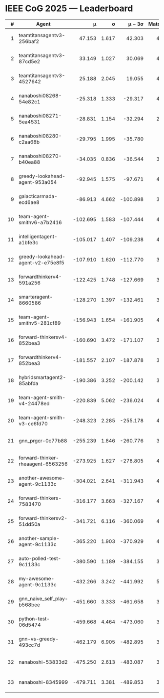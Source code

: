 # IEEE CoG 2025 — Leaderboard

| # | Agent | μ | σ | μ − 3σ | Matches | Updated |
|---:|---|---:|---:|---:|---:|---|
| 1 | teamtitansagentv3-256baf2 | 47.153 | 1.617 | 42.303 | 4532 | 2025-08-28 10:11 |
| 2 | teamtitansagentv3-87cd5e2 | 33.149 | 1.027 | 30.069 | 4298 | 2025-08-28 10:11 |
| 3 | teamtitansagentv3-4527642 | 25.188 | 2.045 | 19.055 | 4394 | 2025-08-28 10:11 |
| 4 | nanaboshi08268-54e82c1 | -25.318 | 1.333 | -29.317 | 4258 | 2025-08-28 10:11 |
| 5 | nanaboshi08271-5ea4531 | -28.831 | 1.154 | -32.294 | 2840 | 2025-08-28 10:11 |
| 6 | nanaboshi08280-c2aa68b | -29.795 | 1.995 | -35.780 | 980 | 2025-08-28 10:11 |
| 7 | nanaboshi08270-b40ea88 | -34.035 | 0.836 | -36.544 | 3298 | 2025-08-28 10:11 |
| 8 | greedy-lookahead-agent-953a054 | -92.945 | 1.575 | -97.671 | 4090 | 2025-08-28 10:11 |
| 9 | galacticarmada-ecd6ae8 | -86.913 | 4.662 | -100.898 | 3840 | 2025-08-28 10:11 |
| 10 | team-agent-smithv6-a7b2416 | -102.695 | 1.583 | -107.444 | 4560 | 2025-08-28 10:11 |
| 11 | intelligentagent-a1bfe3c | -105.017 | 1.407 | -109.238 | 4108 | 2025-08-28 10:11 |
| 12 | greedy-lookahead-agent-v2-e75e8f5 | -107.910 | 1.620 | -112.770 | 3350 | 2025-08-28 10:11 |
| 13 | forwardthinkerv4-591a256 | -122.425 | 1.748 | -127.669 | 3724 | 2025-08-28 10:11 |
| 14 | smarteragent-8660586 | -128.270 | 1.397 | -132.461 | 3549 | 2025-08-28 10:11 |
| 15 | team-agent-smithv5-281cf89 | -156.943 | 1.654 | -161.905 | 4260 | 2025-08-28 10:11 |
| 16 | forward-thinkersv4-852bea3 | -160.690 | 3.472 | -171.107 | 3523 | 2025-08-28 10:11 |
| 17 | forwardthinkerv4-852bea3 | -181.557 | 2.107 | -187.878 | 3335 | 2025-08-28 10:11 |
| 18 | hybridsmartagent2-85abfda | -190.386 | 3.252 | -200.142 | 3545 | 2025-08-28 10:11 |
| 19 | team-agent-smith-v4-24478ed | -220.839 | 5.062 | -236.024 | 4174 | 2025-08-28 10:11 |
| 20 | team-agent-smith-v3-ce6fd70 | -248.323 | 2.285 | -255.178 | 4454 | 2025-08-28 10:11 |
| 21 | gnn_prgcr-0c77b88 | -255.239 | 1.846 | -260.776 | 3620 | 2025-08-28 10:11 |
| 22 | forward-thinker-rheaagent-6563256 | -273.925 | 1.627 | -278.805 | 4582 | 2025-08-28 10:11 |
| 23 | another-awesome-agent-9c1133c | -304.021 | 2.641 | -311.943 | 4840 | 2025-08-28 10:11 |
| 24 | forward-thinkers-7583470 | -316.177 | 3.663 | -327.167 | 4420 | 2025-08-28 10:11 |
| 25 | forward-thinkersv2-51dd50a | -341.721 | 6.116 | -360.069 | 4542 | 2025-08-28 10:11 |
| 26 | another-sample-agent-9c1133c | -365.220 | 1.903 | -370.929 | 4560 | 2025-08-28 10:11 |
| 27 | auto-polled-test-9c1133c | -380.590 | 1.189 | -384.155 | 3980 | 2025-08-28 10:11 |
| 28 | my-awesome-agent-9c1133c | -432.266 | 3.242 | -441.992 | 5140 | 2025-08-28 10:11 |
| 29 | gnn_naive_self_play-b568bee | -451.660 | 3.333 | -461.658 | 3200 | 2025-08-28 10:11 |
| 30 | python-test-06d5474 | -459.668 | 4.464 | -473.060 | 3890 | 2025-08-28 10:11 |
| 31 | gnn-vs-greedy-493cc7d | -462.179 | 6.905 | -482.895 | 3980 | 2025-08-28 10:11 |
| 32 | nanaboshi-53833d2 | -475.250 | 2.613 | -483.087 | 3660 | 2025-08-28 10:11 |
| 33 | nanaboshi-8345999 | -479.711 | 3.381 | -489.853 | 3710 | 2025-08-28 10:11 |
